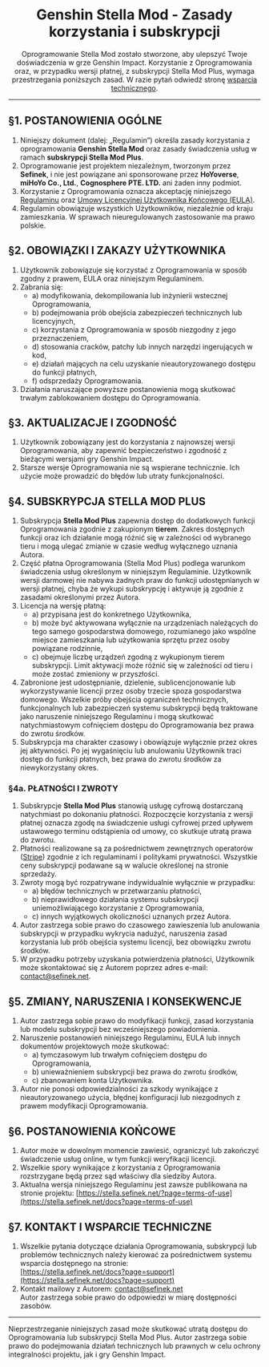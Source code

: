 [//]: # (Title: Zasady korzystania - Dokumentacja Stella Mod)
[//]: # (Description: Oficjalne zasady korzystania z Genshin Stella Mod. Dowiedz się, jak bezpiecznie używać modyfikacji takich jak ReShade, 3DMigoto i odblokowanie FPS w Genshin Impact, zachowując pełną zgodność z zasadami bezpieczeństwa HoYoverse.)
[//]: # (Tags: Genshin Stella Mod, Zasady korzystania, Dokumentacja Stella Mod, Bezpieczne modowanie, ReShade, 3DMigoto, Odblokowanie FPS, Mody Genshin Impact, Stella Mod Plus, Zgodność z HoYoverse, Zasady bezpieczeństwa)
[//]: # (Canonical: /genshin-stella-mod/docs?page=terms-of-use)
[//]: # (Contributors: Sefinek)

<div align="center">
    <h1>Genshin Stella Mod - Zasady korzystania i subskrypcji</h1>
    Oprogramowanie Stella Mod zostało stworzone, aby ulepszyć Twoje doświadczenia w grze Genshin Impact.  
    Korzystanie z Oprogramowania oraz, w przypadku wersji płatnej, z subskrypcji Stella Mod Plus, wymaga przestrzegania poniższych zasad.  
    W razie pytań odwiedź stronę <a href="https://sefinek.net/genshin-stella-mod/docs?page=support">wsparcia technicznego</a>.
</div>

---

## §1. POSTANOWIENIA OGÓLNE
1. Niniejszy dokument (dalej: „Regulamin”) określa zasady korzystania z oprogramowania **Genshin Stella Mod** oraz zasady świadczenia usług w ramach **subskrypcji Stella Mod Plus**.
2. Oprogramowanie jest projektem niezależnym, tworzonym przez **Sefinek**, i nie jest powiązane ani sponsorowane przez **HoYoverse**, **miHoYo Co., Ltd.**, **Cognosphere PTE. LTD.** ani żaden inny podmiot.
3. Korzystanie z Oprogramowania oznacza akceptację niniejszego [Regulaminu](https://sefinek.net/genshin-stella-mod/docs?page=terms-of-use) oraz [Umowy Licencyjnej Użytkownika Końcowego (EULA)](https://sefinek.net/genshin-stella-mod/docs?page=license_stella).
4. Regulamin obowiązuje wszystkich Użytkowników, niezależnie od kraju zamieszkania. W sprawach nieuregulowanych zastosowanie ma prawo polskie.

## §2. OBOWIĄZKI I ZAKAZY UŻYTKOWNIKA
1. Użytkownik zobowiązuje się korzystać z Oprogramowania w sposób zgodny z prawem, EULA oraz niniejszym Regulaminem.
2. Zabrania się:
   - a) modyfikowania, dekompilowania lub inżynierii wstecznej Oprogramowania,
   - b) podejmowania prób obejścia zabezpieczeń technicznych lub licencyjnych,
   - c) korzystania z Oprogramowania w sposób niezgodny z jego przeznaczeniem,
   - d) stosowania cracków, patchy lub innych narzędzi ingerujących w kod,
   - e) działań mających na celu uzyskanie nieautoryzowanego dostępu do funkcji płatnych,
   - f) odsprzedaży Oprogramowania.
3. Działania naruszające powyższe postanowienia mogą skutkować trwałym zablokowaniem dostępu do Oprogramowania.

## §3. AKTUALIZACJE I ZGODNOŚĆ
1. Użytkownik zobowiązany jest do korzystania z najnowszej wersji Oprogramowania, aby zapewnić bezpieczeństwo i zgodność z bieżącymi wersjami gry Genshin Impact.
2. Starsze wersje Oprogramowania nie są wspierane technicznie. Ich użycie może prowadzić do błędów lub utraty funkcjonalności.

## §4. SUBSKRYPCJA STELLA MOD PLUS
1. Subskrypcja **Stella Mod Plus** zapewnia dostęp do dodatkowych funkcji Oprogramowania zgodnie z zakupionym **tierem**. Zakres dostępnych funkcji oraz ich działanie mogą różnić się w zależności od wybranego tieru i mogą ulegać zmianie w czasie według wyłącznego uznania Autora.
2. Część płatna Oprogramowania (Stella Mod Plus) podlega warunkom świadczenia usług określonym w niniejszym Regulaminie. Użytkownik wersji darmowej nie nabywa żadnych praw do funkcji udostępnianych w wersji płatnej, chyba że wykupi subskrypcję i aktywuje ją zgodnie z zasadami określonymi przez Autora.
3. Licencja na wersję płatną:
   - a) przypisana jest do konkretnego Użytkownika,
   - b) może być aktywowana wyłącznie na urządzeniach należących do tego samego gospodarstwa domowego, rozumianego jako wspólne miejsce zamieszkania lub użytkowania sprzętu przez osoby powiązane rodzinnie,
   - c) obejmuje liczbę urządzeń zgodną z wykupionym tierem subskrypcji. Limit aktywacji może różnić się w zależności od tieru i może zostać zmieniony w przyszłości.
4. Zabronione jest udostępnianie, dzielenie, sublicencjonowanie lub wykorzystywanie licencji przez osoby trzecie spoza gospodarstwa domowego. Wszelkie próby obejścia ograniczeń technicznych, funkcjonalnych lub zabezpieczeń systemu subskrypcji będą traktowane jako naruszenie niniejszego Regulaminu i mogą skutkować natychmiastowym cofnięciem dostępu do Oprogramowania bez prawa do zwrotu środków.
5. Subskrypcja ma charakter czasowy i obowiązuje wyłącznie przez okres jej aktywności. Po jej wygaśnięciu lub anulowaniu Użytkownik traci dostęp do funkcji płatnych, bez prawa do zwrotu środków za niewykorzystany okres.

### §4a. PŁATNOŚCI I ZWROTY
1. Subskrypcje **Stella Mod Plus** stanowią usługę cyfrową dostarczaną natychmiast po dokonaniu płatności. Rozpoczęcie korzystania z wersji płatnej oznacza zgodę na świadczenie usługi cyfrowej przed upływem ustawowego terminu odstąpienia od umowy, co skutkuje utratą prawa do zwrotu.
2. Płatności realizowane są za pośrednictwem zewnętrznych operatorów ([Stripe](https://stripe.com)) zgodnie z ich regulaminami i politykami prywatności. Wszystkie ceny subskrypcji podawane są w walucie określonej na stronie sprzedaży.
3. Zwroty mogą być rozpatrywane indywidualnie wyłącznie w przypadku:
   - a) błędów technicznych w przetwarzaniu płatności,
   - b) nieprawidłowego działania systemu subskrypcji uniemożliwiającego korzystanie z Oprogramowania,
   - c) innych wyjątkowych okoliczności uznanych przez Autora.
4. Autor zastrzega sobie prawo do czasowego zawieszenia lub anulowania subskrypcji w przypadku wykrycia nadużyć, naruszenia zasad korzystania lub prób obejścia systemu licencji, bez obowiązku zwrotu środków.
5. W przypadku potrzeby uzyskania potwierdzenia płatności, Użytkownik może skontaktować się z Autorem poprzez adres e-mail: contact@sefinek.net.

## §5. ZMIANY, NARUSZENIA I KONSEKWENCJE
1. Autor zastrzega sobie prawo do modyfikacji funkcji, zasad korzystania lub modelu subskrypcji bez wcześniejszego powiadomienia.
2. Naruszenie postanowień niniejszego Regulaminu, EULA lub innych dokumentów projektowych może skutkować:
   - a) tymczasowym lub trwałym cofnięciem dostępu do Oprogramowania,
   - b) unieważnieniem subskrypcji bez prawa do zwrotu środków,
   - c) zbanowaniem konta Użytkownika.
3. Autor nie ponosi odpowiedzialności za szkody wynikające z nieautoryzowanego użycia, błędnej konfiguracji lub niezgodnych z prawem modyfikacji Oprogramowania.

## §6. POSTANOWIENIA KOŃCOWE
1. Autor może w dowolnym momencie zawiesić, ograniczyć lub zakończyć świadczenie usług online, w tym funkcji weryfikacji licencji.
2. Wszelkie spory wynikające z korzystania z Oprogramowania rozstrzygane będą przez sąd właściwy dla siedziby Autora.
3. Aktualna wersja niniejszego Regulaminu jest zawsze publikowana na stronie projektu: [https://stella.sefinek.net/?page=terms-of-use](https://stella.sefinek.net/docs?page=terms-of-use)

## §7. KONTAKT I WSPARCIE TECHNICZNE
1. Wszelkie pytania dotyczące działania Oprogramowania, subskrypcji lub problemów technicznych należy kierować za pośrednictwem systemu wsparcia dostępnego na stronie:  
   [https://stella.sefinek.net/docs?page=support](https://stella.sefinek.net/docs?page=support)
2. Kontakt mailowy z Autorem: contact@sefinek.net  
   Autor zastrzega sobie prawo do odpowiedzi w miarę dostępności zasobów.

---

Nieprzestrzeganie niniejszych zasad może skutkować utratą dostępu do Oprogramowania lub subskrypcji Stella Mod Plus.
Autor zastrzega sobie prawo do podejmowania działań technicznych lub prawnych w celu ochrony integralności projektu, jak i gry Genshin Impact.
